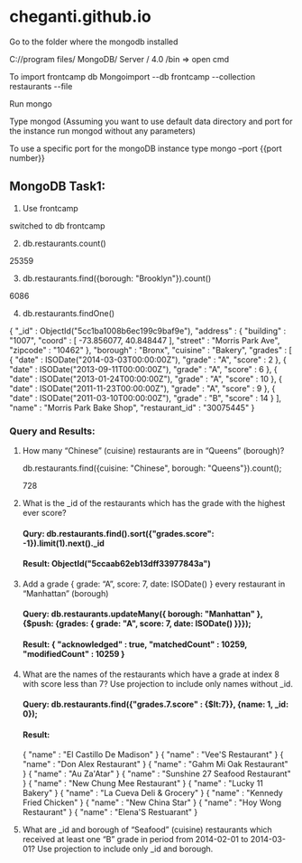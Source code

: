 # cheganti.github.io
Go to the folder where the mongodb installed

C://program files/ MongoDB/ Server / 4.0 /bin => open cmd

To import frontcamp db
Mongoimport  --db frontcamp --collection restaurants --file <path to restaurants.json>

Run  mongo

Type mongod (Assuming you want to use default data directory and port for the instance run mongod without any parameters)

To use a specific port for the mongoDB instance type mongo –port {{port number}}

## MongoDB Task1:
1) Use frontcamp 

switched to db frontcamp  

2) db.restaurants.count()

25359

3) db.restaurants.find({borough: "Brooklyn"}).count()

6086

4) db.restaurants.findOne()

{
        "_id" : ObjectId("5cc1ba1008b6ec199c9baf9e"),
        "address" : {
                "building" : "1007",
                "coord" : [
                        -73.856077,
                        40.848447
                ],
                "street" : "Morris Park Ave",
                "zipcode" : "10462"
        },
        "borough" : "Bronx",
        "cuisine" : "Bakery",
        "grades" : [
                {
                        "date" : ISODate("2014-03-03T00:00:00Z"),
                        "grade" : "A",
                        "score" : 2
                },
                {
                        "date" : ISODate("2013-09-11T00:00:00Z"),
                        "grade" : "A",
                        "score" : 6
                },
                {
                        "date" : ISODate("2013-01-24T00:00:00Z"),
                        "grade" : "A",
                        "score" : 10
                },
                {
                        "date" : ISODate("2011-11-23T00:00:00Z"),
                        "grade" : "A",
                        "score" : 9
                },
                {
                        "date" : ISODate("2011-03-10T00:00:00Z"),
                        "grade" : "B",
                        "score" : 14
                }
        ],
        "name" : "Morris Park Bake Shop",
        "restaurant_id" : "30075445"
}

### Query and Results:

1) How many “Chinese” (cuisine) restaurants are in “Queens” (borough)?

	db.restaurants.find({cuisine: "Chinese", borough: "Queens"}).count();
  
	728
  
  
2) What is the _id of the restaurants which has the grade with the highest ever score?

   #### Qury: db.restaurants.find().sort({"grades.score": -1}).limit(1).next()._id
   #### Result: ObjectId("5ccaab62eb13dff33977843a")
    
3) Add a grade { grade: “A”, score: 7, date: ISODate() } every restaurant in “Manhattan” (borough)

	#### Query: db.restaurants.updateMany({ borough: "Manhattan" },{$push: {grades: { grade: "A", score: 7, date: ISODate()  }}});
	#### Result: { "acknowledged" : true, "matchedCount" : 10259, "modifiedCount" : 10259 }
  
4) What are the names of the restaurants which have a grade at index 8 with score less than 7? Use projection to include only names without _id.

	#### Query: db.restaurants.find({"grades.7.score" : {$lt:7}}, {name: 1, _id: 0});
	#### Result: 
	{ "name" : "El Castillo De Madison" }
	{ "name" : "Vee'S Restaurant" }
	{ "name" : "Don Alex Restaurant" }
	{ "name" : "Gahm Mi Oak Restaurant" }
	{ "name" : "Au Za'Atar" }
	{ "name" : "Sunshine 27 Seafood Restaurant" }
	{ "name" : "New Chung Mee Restaurant" }
	{ "name" : "Lucky 11 Bakery" }
	{ "name" : "La Cueva Deli & Grocery" }
	{ "name" : "Kennedy Fried Chicken" }
	{ "name" : "New China Star" }
	{ "name" : "Hoy Wong Restaurant" }
	{ "name" : "Elena'S Restuarant" }

5) What are _id and borough of “Seafood” (cuisine) restaurants which received at least one “B” grade in period from 2014-02-01 to 2014-03-01? Use projection to include only _id and borough.
